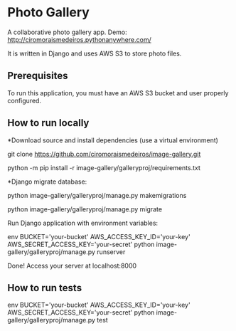 Photo Gallery
==

A collaborative photo gallery app. Demo: http://ciromoraismedeiros.pythonanywhere.com/

It is written in Django and uses AWS S3 to store photo files.

Prerequisites
--
To run this application, you must have an AWS S3 bucket and user properly configured.

How to run locally
--
*Download source and install dependencies (use a virtual environment)

git clone https://github.com/ciromoraismedeiros/image-gallery.git

python -m pip install -r image-gallery/galleryproj/requirements.txt

*Django migrate database:

python image-gallery/galleryproj/manage.py makemigrations

python image-gallery/galleryproj/manage.py migrate

Run Django application with environment variables:

env BUCKET='your-bucket' AWS_ACCESS_KEY_ID='your-key' AWS_SECRET_ACCESS_KEY='your-secret' python image-gallery/galleryproj/manage.py runserver


Done! Access your server at localhost:8000

How to run tests
--
env BUCKET='your-bucket' AWS_ACCESS_KEY_ID='your-key' AWS_SECRET_ACCESS_KEY='your-secret' python image-gallery/galleryproj/manage.py test
